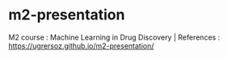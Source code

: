 # m2-presentation
M2 course : Machine Learning in Drug Discovery
| References : https://ugrersoz.github.io/m2-presentation/
